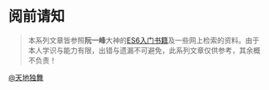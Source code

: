 # 阅前请知

>本系列文章皆参照**阮一峰**大神的[ES6入门书籍](http://es6.ruanyifeng.com/)及一些网上检索的资料。由于本人学识与能力有限，出错与遗漏不可避免，此系列文章仅供参考，其余概不负责！

[@天地独舞](https://tobeurself.github.io/)
